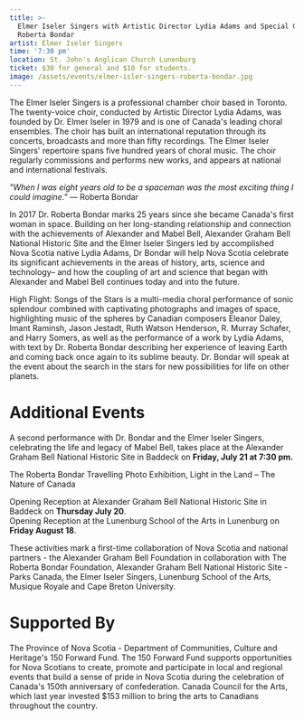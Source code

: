 ```yaml
---
title: >-
  Elmer Iseler Singers with Artistic Director Lydia Adams and Special Guest Dr.
  Roberta Bondar
artist: Elmer Iseler Singers
time: '7:30 pm'
location: St. John's Anglican Church Lunenburg
ticket: $30 for general and $10 for students.
image: /assets/events/elmer-isler-singers-roberta-bondar.jpg
---
```


The Elmer Iseler Singers is a professional chamber choir based in Toronto. The twenty-voice choir, conducted by Artistic Director Lydia Adams, was founded by Dr. Elmer Iseler in 1979 and is one of Canada's leading choral ensembles. The choir has built an international reputation through its concerts, broadcasts and more than fifty recordings. The Elmer Iseler Singers' repertoire spans five hundred years of choral music. The choir regularly commissions and performs new works, and appears at national and international festivals.

_"When I was eight years old to be a spaceman was the most exciting thing I could imagine."_ –– Roberta Bondar

In 2017 Dr. Roberta Bondar marks 25 years since she became Canada's first woman in space. Building on her long-standing relationship and connection with the achievements of Alexander and Mabel Bell, Alexander Graham Bell National Historic Site and the Elmer Iseler Singers led by accomplished Nova Scotia native Lydia Adams, Dr Bondar will help Nova Scotia celebrate its significant achievements in the areas of history, arts, science and technology– and how the coupling of art and science that began with Alexander and Mabel Bell continues today and into the future.

High Flight: Songs of the Stars is a multi-media choral performance of sonic splendour combined with captivating photographs and images of space, highlighting music of the spheres by Canadian composers Eleanor Daley, Imant Raminsh, Jason Jestadt, Ruth Watson Henderson, R. Murray Schafer, and Harry Somers, as well as the performance of a work by Lydia Adams, with text by Dr. Roberta Bondar describing her experience of leaving Earth and coming back once again to its sublime beauty. Dr. Bondar will speak at the event about the search in the stars for new possibilities for life on other planets.

# Additional Events

A second performance with Dr. Bondar and the Elmer Iseler Singers, celebrating the life and legacy of Mabel Bell, takes place at the Alexander Graham Bell National Historic Site in Baddeck on **Friday, July 21 at 7:30 pm.**

The Roberta Bondar Travelling Photo Exhibition, Light in the Land – The Nature of Canada

Opening Reception at Alexander Graham Bell National Historic Site in Baddeck on **Thursday July 20**.<br>
Opening Reception at the Lunenburg School of the Arts in Lunenburg on **Friday August 18**.

These activities mark a first-time collaboration of Nova Scotia and national partners - the Alexander Graham Bell Foundation in collaboration with The Roberta Bondar Foundation, Alexander Graham Bell National Historic Site - Parks Canada, the Elmer Iseler Singers, Lunenburg School of the Arts, Musique Royale and Cape Breton University.

# Supported By

The Province of Nova Scotia - Department of Communities, Culture and Heritage's 150 Forward Fund. The 150 Forward Fund supports opportunities for Nova Scotians to create, promote and participate in local and regional events that build a sense of pride in Nova Scotia during the celebration of Canada's 150th anniversary of confederation. Canada Council for the Arts, which last year invested $153 million to bring the arts to Canadians throughout the country.
